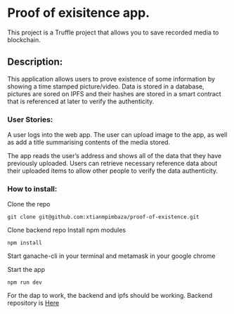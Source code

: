 <h1>Proof of exisitence app.</h1>

This project is a Truffle project that allows you to save recorded media to blockchain.


<h2>Description:</h2>
This application allows users to prove existence of some information by
showing a time stamped picture/video.
Data is stored in a database, pictures are sored on ​IPFS​ and their hashes are stored in a smart contract that is referenced at later to verify the
authenticity.

<h3>User Stories:</h3>
A user logs into the web app. The user can upload image to the
app, as well as add a title summarising contents of the media stored.

The app reads the user’s address and shows all of the data that they have previously
uploaded.
Users can retrieve necessary reference data about their uploaded items to allow other
people to verify the data authenticity.

<h3>How to install:</h3>
Clone the repo

```
git clone git@github.com:xtianmpimbaza/proof-of-existence.git
```
Clone backend repo
Install npm modules
```
npm install
```

Start ganache-cli in your terminal and metamask in your google chrome

Start the app
```
npm run dev
```
For the dap to work, the backend and ipfs should be working.
Backend repository is <a target="_blank" href="https://github.com/xtianmpimbaza/proof-of-exisitence-backend">Here</a>
